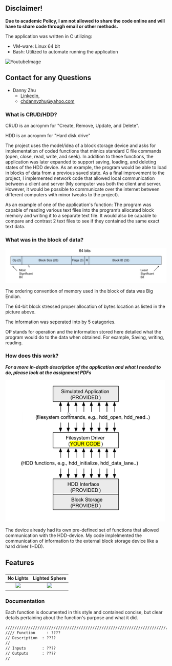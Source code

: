 ## Disclaimer!

**Due to academic Policy, I am not allowed to share the code online and will have to share code through email or other methods.**

The application was written in C utilizing:

- VM-ware: Linux 64 bit
- Bash: Utilized to automate running the application

![YoutubeImage](https://github.com/HiDannyZhu/CRUD-Device-Driver/blob/master/FinalResult.png)

## Contact for any Questions
- Danny Zhu
  - [Linkedin](https://www.linkedin.com/in/danny-zhu-8b6556119/),
  - chdannyzhu@yahoo.com

### What is CRUD/HDD?

CRUD is an acroynm for "Create, Remove, Update, and Delete".

HDD is an acroynm for "Hard disk drive"

The project uses the model/idea of a block storage device and asks for implementation of coded functions that mimics standard C file commands (open, close, read, write, and seek). In addition to these functions, the application was later expanded to support saving, loading, and deleting states of the HDD device. As an example, the program would be able to load in blocks of data from a previous saved state. As a final improvement to the project, I implemented network code that allowed local communication between a client and server (My computer was both the client and server. However, it would be possible to communicate over the internet between different computers with minor tweaks to the project).

As an example of one of the application's function: The program was capable of reading various text files into the program’s allocated block memory and writing it to a separate text file. It would also be capable to compare and contrast 2 text files to see if they contained the same exact text data. 
 
### What was in the block of data?

<img src="Images/Image2.png" width="700">

The ordering convention of memory used in the block of data was Big Endian.

The 64-bit block stressed proper allocation of bytes location as listed in the picture above.

The information was seperated into by 5 catagories.

OP stands for operation and the information stored here detailed what the program would do to the data when obtained. For example, Saving, writing, reading.



### How does this work?

**_For a more in-depth description of the application and what I needed to do, please look at the assignment PDFs_**

<img src="Images/Image1.png" width="500">

The device already had its own pre-defined set of functions that allowed communication with the HDD-device. My code implelmented the communication of information to the external block storage device like a hard driver (HDD).

## Features

### 
No Lights            |  Lighted Sphere                       
:-------------------------:|:-------------------------:|
![](https://github.com/HiDannyZhu/RayTracer/blob/master/Images/MySingleTriangleNoLight.png)  |  ![](https://github.com/HiDannyZhu/RayTracer/blob/master/Images/MySingleSphereLighted.png)|
### Documentation 

Each function is documented in this style and contained concise, but clear details pertaining about the function's purpose and what it did.
```
////////////////////////////////////////////////////////////////////////////////
//// Function     : ????
// Description  : ????
//
// Inputs       : ????
// Outputs      : ????
//

